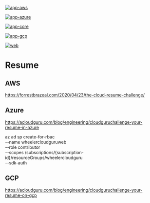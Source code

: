 [![app-aws](https://github.com/wheelers-websites/Resume/actions/workflows/app-aws.yml/badge.svg)](https://github.com/wheelers-websites/Resume/actions/workflows/app-aws.yml)

[![app-azure](https://github.com/wheelers-websites/Resume/actions/workflows/app-azure.yml/badge.svg)](https://github.com/wheelers-websites/Resume/actions/workflows/app-azure.yml)

[![app-core](https://github.com/wheelers-websites/Resume/actions/workflows/app-core.yml/badge.svg)](https://github.com/wheelers-websites/Resume/actions/workflows/app-core.yml)

[![app-gcp](https://github.com/wheelers-websites/Resume/actions/workflows/app-gcp.yml/badge.svg)](https://github.com/wheelers-websites/Resume/actions/workflows/app-gcp.yml)

[![web](https://github.com/wheelers-websites/Resume/actions/workflows/web.yml/badge.svg?branch=main)](https://github.com/wheelers-websites/Resume/actions/workflows/web.yml)

# Resume

## AWS
https://forrestbrazeal.com/2020/04/23/the-cloud-resume-challenge/

## Azure
https://acloudguru.com/blog/engineering/cloudguruchallenge-your-resume-in-azure

az ad sp create-for-rbac \
--name wheelercloudguruweb \
--role contributor \
--scopes /subscriptions/{subscription-id}/resourceGroups/wheelercloudguru \
--sdk-auth

## GCP
https://acloudguru.com/blog/engineering/cloudguruchallenge-your-resume-on-gcp
